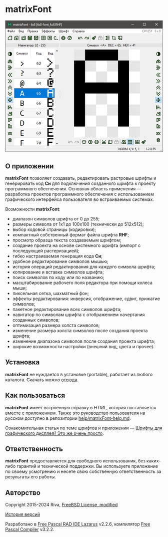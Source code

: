 ﻿# matrixFont

![](help/screenshots/s1.png)

## О приложении

**matrixFont** позволяет создавать, редактировать растровые шрифты и генерировать код **Си** для подключения созданного шрифта к проекту программного обеспечения. Основная область применения — разработка проектов программного обеспечения с использованием графического интерфейса пользователя во встраиваемых системах.

Возможности **matrixFont**:

- диапазон символов шрифта от 0 до 255;
- размеры символа от 1х1 до 100х100 (технически до 512x512);
- выбор кодовой страницы (кодировки);
- компактный собственный формат файла шрифта **RHF**;
- просмотр образца текста создаваемым шрифтом;
- создание проекта на основе системного шрифта (импорт с последующей растеризацией);
- гибко настраиваемая генерация кода **Си**;
- удобное редактирование символов мышью;
- история операций редактирования для каждого символа шрифта;
- копирование и вставка символов шрифта;
- поиск символов по коду или по названию;
- масштабирование рабочего поля редактора при помощи колеса мыши;
- пиксельная сетка, шахматный фон;
- эффекты редактирования: инверсия, отображение, сдвиг, прижатие символов;
- пакетное редактирование всех символов шрифта;
- навигатор по символам шрифта с отображением начертания созданных символов;
- оптимизация размера холста символов;
- изменение размера холста символов после создания проекта шрифта;
- изменение диапазона символов после создания проекта шрифта;
- широкие возможности настройки (внешний вид, цвета и прочее).

## Установка

**matrixFont** не нуждается в установке (portable), работает из любого каталога. Скачать можно [отсюда](https://gitlab.com/riva-lab/matrixFont/-/releases).

## Как пользоваться

**matrixFont** имеет встроенную справку в *HTML*, которая поставляется вместе с приложением. Также это руководство пользователя на русском доступно в репозитории [help/matrixFont-help.md](help/matrixFont-help.md).

Ознакомительная статья по теме шрифтов и приложении — [Шрифты для графического дисплея? Это же очень просто](article/mf-article.md).

## Ответственность

**matrixFont** предоставляется для свободного использования, без каких-либо гарантий и технической поддержки. Вы используете приложение по своему усмотрению и несете свою собственную ответственность за результаты его работы.

## Авторство

Copyright 2015-2024 Riva, [FreeBSD License, modified](license.md)

[История версий](versions.md)

Разработано в [Free Pascal RAD IDE Lazarus](http://www.lazarus-ide.org) v2.2.6, компилятор [Free Pascal Compiler](https://freepascal.org) v3.2.2.
